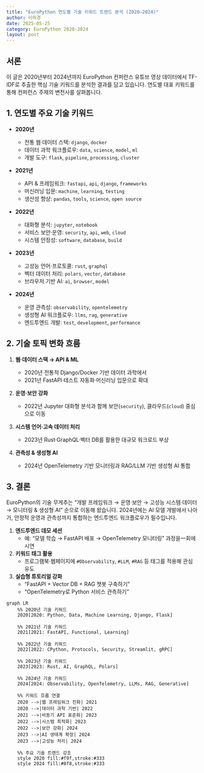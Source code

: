 ```yaml
---
title: "EuroPython 연도별 기술 키워드 트렌드 분석 (2020–2024)"
author: 이하경
date: 2025-05-25
category: EuroPython 2020-2024
layout: post
---
```


## 서론  
이 글은 2020년부터 2024년까지 EuroPython 컨퍼런스 유튜브 영상 데이터에서 TF-IDF로 추출한 핵심 기술 키워드를 분석한 결과를 담고 있습니다. 연도별 대표 키워드를 통해 컨퍼런스 주제의 변천사를 살펴봅니다.

## 1. 연도별 주요 기술 키워드  
- **2020년**  
  - 전통 웹·데이터 스택: `django`, `docker`  
  - 데이터 과학 워크플로우: `data`, `science`, `model`, `ml`  
  - 개발 도구: `flask`, `pipeline`, `processing`, `cluster`  

- **2021년**  
  - API & 프레임워크: `fastapi`, `api`, `django`, `frameworks`  
  - 머신러닝 입문: `machine`, `learning`, `testing`  
  - 생산성 향상: `pandas`, `tools`, `science`, `open source`  

- **2022년**  
  - 대화형 분석: `jupyter`, `notebook`  
  - 서비스 보안·운영: `security`, `api`, `web`, `cloud`  
  - 시스템 안정성: `software`, `database`, `build`  

- **2023년**  
  - 고성능 언어·프로토콜: `rust`, `graphql`  
  - 벡터 데이터 처리: `polars`, `vector`, `database`  
  - 브라우저 기반 AI: `ai`, `browser`, `model`  

- **2024년**  
  - 운영 관측성: `observability`, `opentelemetry`  
  - 생성형 AI 워크플로우: `llms`, `rag`, `generative`  
  - 엔드투엔드 개발: `test`, `development`, `performance`  

## 2. 기술 토픽 변화 흐름  
1. **웹·데이터 스택 → API & ML**  
   - 2020년 전통적 Django/Docker 기반 데이터 과학에서  
   - 2021년 FastAPI·테스트 자동화·머신러닝 입문으로 확대  

2. **운영·보안 강화**  
   - 2022년 Jupyter 대화형 분석과 함께 보안(`security`), 클라우드(`cloud`) 중심으로 이동  

3. **시스템 언어·고속 데이터 처리**  
   - 2023년 Rust·GraphQL·벡터 DB를 활용한 대규모 워크로드 부상  

4. **관측성 & 생성형 AI**  
   - 2024년 OpenTelemetry 기반 모니터링과 RAG/LLM 기반 생성형 AI 통합  

## 3. 결론  
EuroPython의 기술 무게추는 “개발 프레임워크 → 운영·보안 → 고성능 시스템·데이터 → 모니터링 & 생성형 AI” 순으로 이동해 왔습니다. 2024년에는 AI 모델 개발에서 나아가, 안정적 운영과 관측성까지 통합하는 엔드투엔드 워크플로우가 필수입니다.

1. **엔드투엔드 데모 세션**  
   - 예: “모델 학습 → FastAPI 배포 → OpenTelemetry 모니터링” 과정을一회에 시연  
2. **키워드 태그 활용**  
   - 프로그램북·웹페이지에 `#Observability`, `#LLM`, `#RAG` 등 태그를 적용해 관심 유도  
3. **실습형 튜토리얼 강화**  
   - “FastAPI + Vector DB + RAG 챗봇 구축하기”  
   - “OpenTelemetry로 Python 서비스 관측하기”

```mermaid
graph LR
    %% 2020년 기술 키워드
    2020[2020: Python, Data, Machine Learning, Django, Flask]
    
    %% 2021년 기술 키워드
    2021[2021: FastAPI, Functional, Learning]
    
    %% 2022년 기술 키워드
    2022[2022: CPython, Protocols, Security, Streamlit, gRPC]
    
    %% 2023년 기술 키워드
    2023[2023: Rust, AI, GraphQL, Polars]
    
    %% 2024년 기술 키워드
    2024[2024: Observability, OpenTelemetry, LLMs, RAG, Generative]
    
    %% 키워드 흐름 연결
    2020 -->|웹 프레임워크 진화| 2021
    2020 -->|데이터 과학 기반| 2022
    2021 -->|비동기 API 표준화| 2023
    2022 -->|시스템 최적화| 2023
    2022 -->|보안 강화| 2024
    2023 -->|AI 생태계 확장| 2024
    2023 -->|고성능 처리| 2024
    
    %% 주요 기술 트렌드 강조
    style 2020 fill:#f9f,stroke:#333
    style 2024 fill:#8f8,stroke:#333
```
